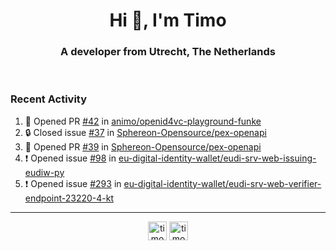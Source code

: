 <h1 align="center">Hi 👋, I'm Timo</h1>
<h3 align="center">A developer from Utrecht, The Netherlands</h3>
<br/>
<!-- https://github.com/rahuldkjain/github-profile-readme-generator --!>

<!--  <p align="left"><img src="https://github-readme-stats.vercel.app/api?username=timoglastra&show_icons=true&count_private=true&" alt="timoglastra" /></p> --!>

<!--
Github language stats
<p align="left"><img src="https://github-readme-stats.vercel.app/api/top-langs/?username=timoglastra&layout=compact" alt="timoglastra" /><p>
-->

<!-- Codestats language stats -->
<!-- <p align="left"><img src="https://codestats-readme.vercel.app/api/top-langs/?username=timoglastra&layout=compact&language_count=12" alt="timoglastra" /><p>    --!>
  
<h3>Recent Activity</h3>

<!--START_SECTION:activity-->
1. 💪 Opened PR [#42](https://github.com/animo/openid4vc-playground-funke/pull/42) in [animo/openid4vc-playground-funke](https://github.com/animo/openid4vc-playground-funke)
2. 🔒 Closed issue [#37](https://github.com/Sphereon-Opensource/pex-openapi/issues/37) in [Sphereon-Opensource/pex-openapi](https://github.com/Sphereon-Opensource/pex-openapi)
3. 💪 Opened PR [#39](https://github.com/Sphereon-Opensource/pex-openapi/pull/39) in [Sphereon-Opensource/pex-openapi](https://github.com/Sphereon-Opensource/pex-openapi)
4. ❗ Opened issue [#98](https://github.com/eu-digital-identity-wallet/eudi-srv-web-issuing-eudiw-py/issues/98) in [eu-digital-identity-wallet/eudi-srv-web-issuing-eudiw-py](https://github.com/eu-digital-identity-wallet/eudi-srv-web-issuing-eudiw-py)
5. ❗ Opened issue [#293](https://github.com/eu-digital-identity-wallet/eudi-srv-web-verifier-endpoint-23220-4-kt/issues/293) in [eu-digital-identity-wallet/eudi-srv-web-verifier-endpoint-23220-4-kt](https://github.com/eu-digital-identity-wallet/eudi-srv-web-verifier-endpoint-23220-4-kt)
<!--END_SECTION:activity-->

---

<p align="center">
<a href="https://twitter.com/timoglastra" target="blank"><img align="center" src="https://cdn.jsdelivr.net/npm/simple-icons@3.0.1/icons/twitter.svg" alt="timoglastra" height="30" width="30" /></a>
<a href="https://linkedin.com/in/timoglastra" target="blank"><img align="center" src="https://cdn.jsdelivr.net/npm/simple-icons@3.0.1/icons/linkedin.svg" alt="timoglastra" height="30" width="30" /></a>
</p>



